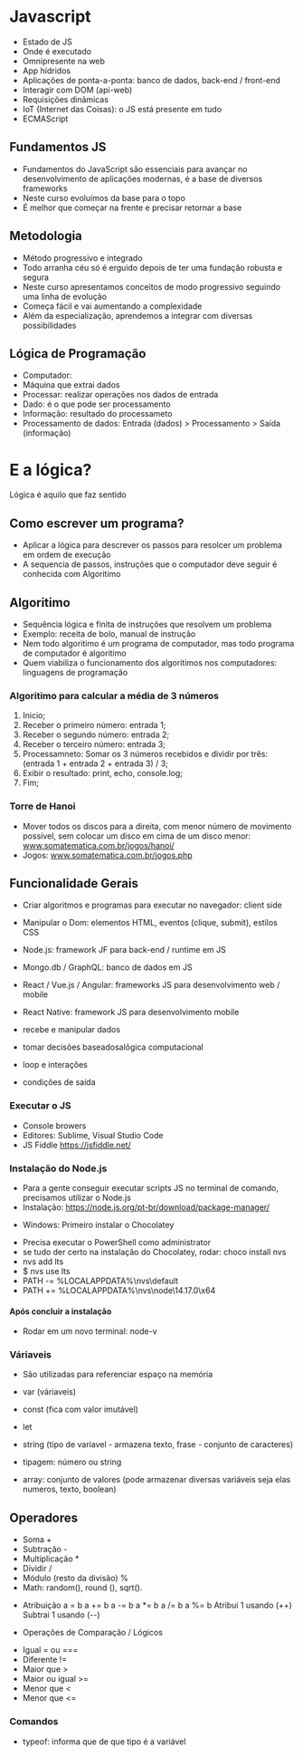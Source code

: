 # Javascript

- Estado de JS
- Onde é executado
- Omnipresente na web
- App hídridos
- Aplicações de ponta-a-ponta: banco de dados, back-end / front-end
- Interagir com DOM (api-web)
- Requisições dinâmicas
- IoT (Internet das Coisas): o JS está presente em tudo
- ECMAScript

## Fundamentos JS

- Fundamentos do JavaScript são essenciais para avançar no desenvolvimento de aplicações modernas, é a base de diversos frameworks
- Neste curso evoluímos da base para o topo
- É melhor que começar na frente e precisar retornar a base

## Metodologia

- Método progressivo e integrado
- Todo arranha céu só é erguido depois de ter uma fundação robusta e segura
- Neste curso apresentamos conceitos de modo progressivo seguindo uma linha de evolução
- Começa fácil e vai aumentando a complexidade
- Além da especialização, aprendemos a integrar com diversas possibilidades

## Lógica de Programação

- Computador:
- Máquina que extrai dados
- Processar: realizar operações nos dados de entrada
- Dado: é o que pode ser processamento
- Informação: resultado do processameto
- Processamento de dados: Entrada (dados) > Processamento > Saída (informação)

# E a lógica?

Lógica é aquilo que faz sentido

## Como escrever um programa?

- Aplicar a lógica para descrever os passos para resolcer um problema em ordem de execução
- A sequencia de passos, instruções que o computador deve seguir é conhecida com Algoritimo

## Algoritimo

- Sequência lógica e finita de instruções que resolvem um problema
- Exemplo: receita de bolo, manual de instrução
- Nem todo algoritimo é um programa de computador, mas todo programa de computador é algoritimo
- Quem viabiliza o funcionamento dos algoritimos nos computadores: linguagens de programação

### Algoritimo para calcular a média de 3 números

1. Inicio;
2. Receber o primeiro número: entrada 1;
3. Receber o segundo número: entrada 2;
4. Receber o terceiro número: entrada 3;
5. Processamneto: Somar os 3 números recebidos e dividir por três: (entrada 1 + entrada 2 + entrada 3) / 3;
6. Exibir o resultado: print, echo, console.log;
7. Fim;

### Torre de Hanoi

- Mover todos os discos para a direita, com menor número de movimento possível, sem colocar um disco em cima de um disco menor: www.somatematica.com.br/jogos/hanoi/
- Jogos: www.somatematica.com.br/jogos.php

## Funcionalidade Gerais

- Criar algoritmos e programas para executar no navegador: client side
- Manipular o Dom: elementos HTML, eventos (clique, submit), estilos CSS
- Node.js: framework JF para back-end / runtime em JS
- Mongo.db / GraphQL: banco de dados em JS
- React / Vue.js / Angular: frameworks JS para desenvolvimento web / mobile
- React Native: framework JS para desenvolvimento mobile

- recebe e manipular dados
- tomar decisões baseadosalõgica computacional
- loop e interações
- condições de saída

### Executar o JS

- Console browers
- Editores: Sublime, Visual Studio Code
- JS Fiddle https://jsfiddle.net/

### Instalação do Node.js

- Para a gente conseguir executar scripts JS no terminal de comando, precisamos utilizar o Node.js
- Instalação: https://node.js.org/pt-br/download/package-manager/

* Windows: Primeiro instalar o Chocolatey
- Precisa executar o PowerShell como administrator
- se tudo der certo na instalação do Chocolatey, rodar: choco install nvs
- nvs add lts
- $ nvs use lts
- PATH -= %LOCALAPPDATA%\nvs\default
- PATH += %LOCALAPPDATA%\nvs\node\14.17.0\x64

#### Após concluir a instalação

- Rodar em um novo terminal: node-v

### Váriaveis

- São utilizadas para referenciar espaço na memória

- var (váriaveis)
- const (fica com valor imutável)
- let
- string (tipo de variavel - armazena texto, frase - conjunto de caracteres)
- tipagem: número ou string
- array: conjunto de valores (pode armazenar diversas variáveis seja elas numeros, texto, boolean) <!-- .length (possivel saber quantas informações tem armazenada) -->

## Operadores

- Soma +
- Subtração -
- Multiplicação *
- Dividir /
- Módulo (resto da divisão) %
- Math: random(), round (), sqrt().

* Atribuição
a = b
a += b
a -= b
a *= b
a /= b
a %= b
Atribui 1 usando (++)
Subtrai 1 usando (--)

* Operações de Comparação / Lógicos
- Igual = ou ===
- Diferente !=
- Maior que >
- Maior ou igual >=
- Menor que <
- Menor que <=

### Comandos

- typeof: informa que de que tipo é a variável <!-- Obs: Utilizando '' ou "" na atribuição de uma variável, o sistema entende como uma string-->